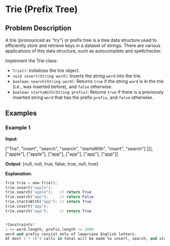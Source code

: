 # Trie (Prefix Tree)

## Problem Description

A trie (pronounced as "try") or prefix tree is a tree data structure used to efficiently store and retrieve keys in a dataset of strings. There are various applications of this data structure, such as autocomplete and spellchecker.

Implement the Trie class:

- `Trie()`: Initializes the trie object.
- `void insert(String word)`: Inserts the string `word` into the trie.
- `boolean search(String word)`: Returns `true` if the string `word` is in the trie (i.e., was inserted before), and `false` otherwise.
- `boolean startsWith(String prefix)`: Returns `true` if there is a previously inserted string `word` that has the prefix `prefix`, and `false` otherwise.

## Examples

### Example 1

**Input**:

["Trie", "insert", "search", "search", "startsWith", "insert", "search"]
[[], ["apple"], ["apple"], ["app"], ["app"], ["app"], ["app"]]

**Output**:
[null, null, true, false, true, null, true]


**Explanation**:
```python
Trie trie = new Trie();
trie.insert("apple");
trie.search("apple");   // return True
trie.search("app");     // return False
trie.startsWith("app"); // return True
trie.insert("app");
trie.search("app");     // return True


*Constraints*
1 <= word.length, prefix.length <= 2000
word and prefix consist only of lowercase English letters.
At most 3 * 10^4 calls in total will be made to insert, search, and startsWith.
